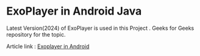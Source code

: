 # ExoPlayer in Android Java
Latest Version(2024) of ExoPlayer is used in this Project . Geeks for Geeks repository for the topic.

Article link : <a href="https://geeksforgeeks.org/exoplayer-in-android-with-example/">Exoplayer in Android</a>
